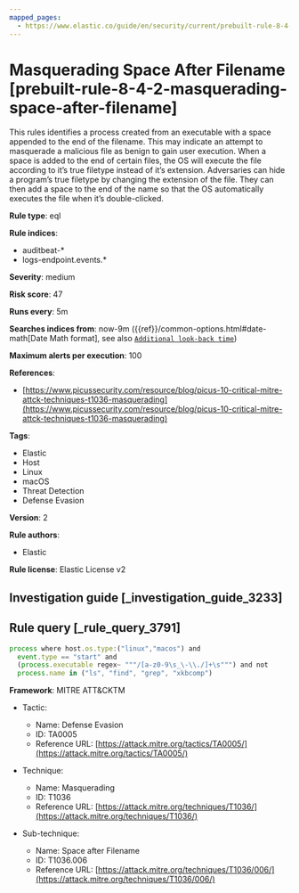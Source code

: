 ```yaml
---
mapped_pages:
  - https://www.elastic.co/guide/en/security/current/prebuilt-rule-8-4-2-masquerading-space-after-filename.html
---
```


# Masquerading Space After Filename [prebuilt-rule-8-4-2-masquerading-space-after-filename]

This rules identifies a process created from an executable with a space appended to the end of the filename. This may indicate an attempt to masquerade a malicious file as benign to gain user execution. When a space is added to the end of certain files, the OS will execute the file according to it’s true filetype instead of it’s extension. Adversaries can hide a program’s true filetype by changing the extension of the file. They can then add a space to the end of the name so that the OS automatically executes the file when it’s double-clicked.

**Rule type**: eql

**Rule indices**:

* auditbeat-*
* logs-endpoint.events.*

**Severity**: medium

**Risk score**: 47

**Runs every**: 5m

**Searches indices from**: now-9m ({{ref}}/common-options.html#date-math[Date Math format], see also [`Additional look-back time`](docs-content://solutions/security/detect-and-alert/create-detection-rule.md#rule-schedule))

**Maximum alerts per execution**: 100

**References**:

* [https://www.picussecurity.com/resource/blog/picus-10-critical-mitre-attck-techniques-t1036-masquerading](https://www.picussecurity.com/resource/blog/picus-10-critical-mitre-attck-techniques-t1036-masquerading)

**Tags**:

* Elastic
* Host
* Linux
* macOS
* Threat Detection
* Defense Evasion

**Version**: 2

**Rule authors**:

* Elastic

**Rule license**: Elastic License v2

## Investigation guide [_investigation_guide_3233]



## Rule query [_rule_query_3791]

```js
process where host.os.type:("linux","macos") and
  event.type == "start" and
  (process.executable regex~ """/[a-z0-9\s_\-\\./]+\s""") and not
  process.name in ("ls", "find", "grep", "xkbcomp")
```

**Framework**: MITRE ATT&CKTM

* Tactic:

    * Name: Defense Evasion
    * ID: TA0005
    * Reference URL: [https://attack.mitre.org/tactics/TA0005/](https://attack.mitre.org/tactics/TA0005/)

* Technique:

    * Name: Masquerading
    * ID: T1036
    * Reference URL: [https://attack.mitre.org/techniques/T1036/](https://attack.mitre.org/techniques/T1036/)

* Sub-technique:

    * Name: Space after Filename
    * ID: T1036.006
    * Reference URL: [https://attack.mitre.org/techniques/T1036/006/](https://attack.mitre.org/techniques/T1036/006/)



